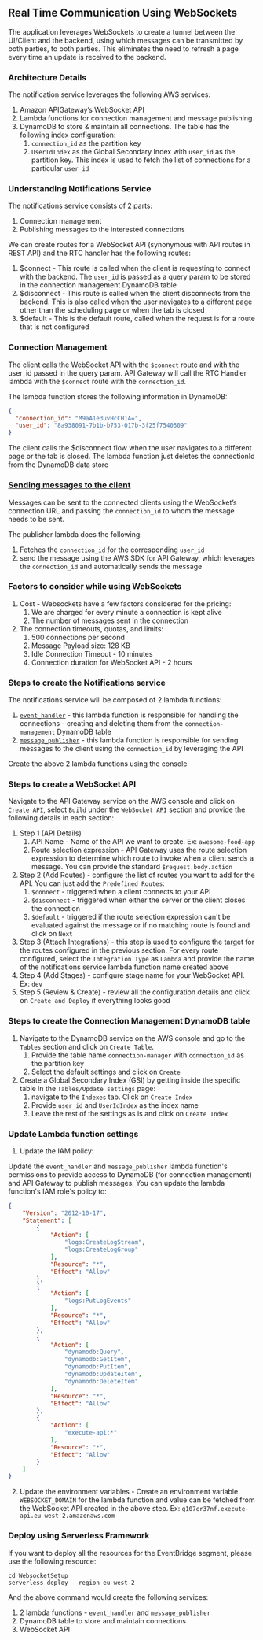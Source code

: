 ## Real Time Communication Using WebSockets

The application leverages WebSockets to create a tunnel between the UI/Client and the backend, using which messages can be transmitted by both parties, to both parties. This eliminates the need to refresh a page every time an update is received to the backend.

### Architecture Details

The notification service leverages the following AWS services:

1. Amazon APIGateway’s WebSocket API
2. Lambda functions for connection management and message publishing
3. DynamoDB to store & maintain all connections. The table has the following index configuration:
   1. `connection_id` as the partition key
   2. `UserIdIndex` as the Global Secondary Index with `user_id` as the partition key. This index is used to fetch the list of connections for a particular `user_id`

### Understanding Notifications Service
The notifications service consists of 2 parts:

1. Connection management
2. Publishing messages to the interested connections

We can create routes for a WebSocket API (synonymous with API routes in REST API) and the RTC handler has the following routes:

1. $connect - This route is called when the client is requesting to connect with the backend. The `user_id` is passed as a query param to be stored in the connection management DynamoDB table
2. $disconnect - This route is called when the client disconnects from the backend. This is also called when the user navigates to a different page other than the scheduling page or when the tab is closed
3. $default - This is the default route, called when the request is for a route that is not configured

### Connection Management

The client calls the WebSocket API with the `$connect` route and with the user_id passed in the query param. API Gateway will call the RTC Handler lambda with the `$connect` route with the `connection_id`. 

The lambda function stores the following information in DynamoDB:

```json
{
  "connection_id": "M9aA1e3uvHcCH1A=",
  "user_id": "8a938091-7b1b-b753-017b-3f25f7540509"
}
```

The client calls the $disconnect flow when the user navigates to a different page or the tab is closed. The lambda function just deletes the connectionId from the DynamoDB data store

### [Sending messages to the client](https://docs.aws.amazon.com/apigateway/latest/developerguide/apigateway-websocket-api-data-from-backend.html)

Messages can be sent to the connected clients using the WebSocket’s connection URL and passing the `connection_id` to whom the message needs to be sent.

The publisher lambda does the following:
1. Fetches the `connection_id` for the corresponding `user_id`
2. send the message using the AWS SDK for API Gateway, which leverages the `connection_id` and automatically sends the message

### Factors to consider while using WebSockets

1. Cost - Websockets have a few factors considered for the pricing:
   1. We are charged for every minute a connection is kept alive
   2. The number of messages sent in the connection
2. The connection timeouts, quotas, and limits:
   1. 500 connections per second
   2. Message Payload size: 128 KB
   3. Idle Connection Timeout - 10 minutes
   4. Connection duration for WebSocket API	- 2 hours

### Steps to create the Notifications service

The notifications service will be composed of 2 lambda functions:
1. [`event_handler`](../WebsocketSetup/src/event_handler.py) - this lambda function is responsible for handling the connections - creating and deleting them from the `connection-management` DynamoDB table
2. [`message_publisher`](../WebsocketSetup/src/message_publisher.py) - this lambda function is responsible for sending messages to the client using the `connection_id` by leveraging the API 

Create the above 2 lambda functions using the console

### Steps to create a WebSocket API

Navigate to the API Gateway service on the AWS console and click on `Create API`, select `Build` under the `WebSocket API` section and provide the following details in each section:

1. Step 1 (API Details)
   1. API Name - Name of the API we want to create. Ex: `awesome-food-app`
   2. Route selection expression - API Gateway uses the route selection expression to determine which route to invoke when a client sends a message. You can provide the standard `$request.body.action`
2. Step 2 (Add Routes) - configure the list of routes you want to add for the API. You can just add the `Predefined Routes`:
   1. `$connect` - triggered when a client connects to your API
   2. `$disconnect` - triggered when either the server or the client closes the connection
   3. `$default` - triggered if the route selection expression can't be evaluated against the message or if no matching route is found
   and click on `Next`
3. Step 3 (Attach Integrations) - this step is used to configure the target for the routes configured in the previous section. For every route configured, select the `Integration Type` as `Lambda` and provide the name of the notifications service lambda function name created above
4. Step 4 (Add Stages) - configure stage name for your WebSocket API. Ex: `dev`
5. Step 5 (Review & Create) - review all the configuration details and click on `Create and Deploy` if everything looks good 

### Steps to create the Connection Management DynamoDB table

1. Navigate to the DynamoDB service on the AWS console and go to the `Tables` section and click on `Create Table`. 
   1. Provide the table name `connection-manager` with `connection_id` as the partition key
   2. Select the default settings and click on `Create`
2. Create a Global Secondary Index (GSI) by getting inside the specific table in the `Tables/Update settings` page:
   1. navigate to the `Indexes` tab. Click on `Create Index`
   2. Provide `user_id` and `UserIdIndex` as the index name
   3. Leave the rest of the settings as is and click on `Create Index`

### Update Lambda function settings

1. Update the IAM policy:

Update the `event_handler` and `message_publisher` lambda function's permissions to provide access to DynamoDB (for connection management) and API Gateway to publish messages. You can update the lambda function's IAM role's policy to:

```json
{
    "Version": "2012-10-17",
    "Statement": [
        {
            "Action": [
                "logs:CreateLogStream",
                "logs:CreateLogGroup"
            ],
            "Resource": "*",
            "Effect": "Allow"
        },
        {
            "Action": [
                "logs:PutLogEvents"
            ],
            "Resource": "*",
            "Effect": "Allow"
        },
        {
            "Action": [
                "dynamodb:Query",
                "dynamodb:GetItem",
                "dynamodb:PutItem",
                "dynamodb:UpdateItem",
                "dynamodb:DeleteItem"
            ],
            "Resource": "*",
            "Effect": "Allow"
        },
        {
            "Action": [
                "execute-api:*"
            ],
            "Resource": "*",
            "Effect": "Allow"
        }
    ]
}
```

2. Update the environment variables - Create an environment variable `WEBSOCKET_DOMAIN` for the lambda function and value can be fetched from the WebSocket API created in the above step. Ex: `g107cr37nf.execute-api.eu-west-2.amazonaws.com`

### Deploy using Serverless Framework

If you want to deploy all the resources for the EventBridge segment, please use the following resource:

```commandline
cd WebsocketSetup
serverless deploy --region eu-west-2
```

And the above command would create the following services:

1. 2 lambda functions - `event_handler` and `message_publisher`
2. DynamoDB table to store and maintain connections
3. WebSocket API


   
